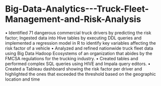 # Big-Data-Analytics---Truck-Fleet-Management-and-Risk-Analysis

•  Identified 71 dangerous commercial truck drivers by predicting the risk factor; Ingested data into Hive tables by executing DDL queries and implemented a regression model in  R to identify key variables affecting the risk factor of a vehicle
• Analyzed and refined nationwide truck fleet data using Big Data Hadoop Ecosystems of an organization that abides by the FMCSA regulations for the trucking industry.
• Created tables and performed complex SQL queries using HIVE and Impala query editors.
• Created a Tableau dashboard showing the risk factor per driver and highlighted the ones that exceeded the threshold based on the geographic location and time
